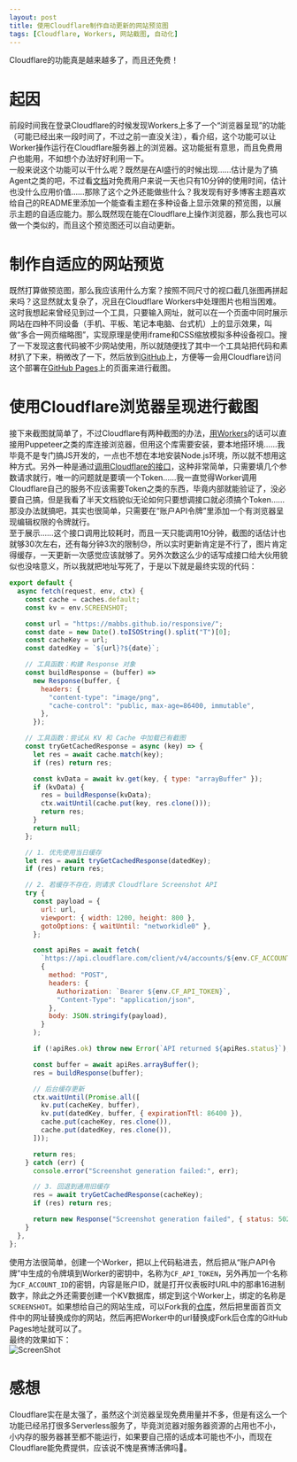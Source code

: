 ```yaml
---
layout: post
title: 使用Cloudflare制作自动更新的网站预览图
tags: [Cloudflare, Workers, 网站截图, 自动化]
---
```


  Cloudflare的功能真是越来越多了，而且还免费！<!--more-->   

# 起因
  前段时间我在登录Cloudflare的时候发现Workers上多了一个“浏览器呈现”的功能（可能已经出来一段时间了，不过之前一直没关注），看介绍，这个功能可以让Worker操作运行在Cloudflare服务器上的浏览器。这功能挺有意思，而且免费用户也能用，不如想个办法好好利用一下。   
  一般来说这个功能可以干什么呢？既然是在AI盛行的时候出现……估计是为了搞Agent之类的吧，不过看[文档](https://developers.cloudflare.com/browser-rendering/platform/limits/)对免费用户来说一天也只有10分钟的使用时间，估计也没什么应用价值……那除了这个之外还能做些什么？我发现有好多博客主题喜欢给自己的README里添加一个能查看主题在多种设备上显示效果的预览图，以展示主题的自适应能力。那么既然现在能在Cloudflare上操作浏览器，那么我也可以做一个类似的，而且这个预览图还可以自动更新。   

# 制作自适应的网站预览
  既然打算做预览图，那么我应该用什么方案？按照不同尺寸的视口截几张图再拼起来吗？这显然就太复杂了，况且在Cloudflare Workers中处理图片也相当困难。这时我想起来曾经见到过一个工具，只要输入网址，就可以在一个页面中同时展示网站在四种不同设备（手机、平板、笔记本电脑、台式机）上的显示效果，叫做“多合一网页缩略图”，实现原理是使用iframe和CSS缩放模拟多种设备视口。搜了一下发现这套代码被不少网站使用，所以就随便找了其中一个工具站把代码和素材扒了下来，稍微改了一下，然后放到[GitHub](https://github.com/Mabbs/responsive)上，方便等一会用Cloudflare访问这个部署在[GitHub Pages](https://mabbs.github.io/responsive/)上的页面来进行截图。   

# 使用Cloudflare浏览器呈现进行截图
  接下来截图就简单了，不过Cloudflare有两种截图的办法，[用Workers](https://developers.cloudflare.com/browser-rendering/workers-bindings/)的话可以直接用Puppeteer之类的库连接浏览器，但用这个库需要安装，要本地搭环境……我毕竟不是专门搞JS开发的，一点也不想在本地安装Node.js环境，所以就不想用这种方式。另外一种是通过[调用Cloudflare的接口](https://developers.cloudflare.com/browser-rendering/rest-api/)，这种非常简单，只需要填几个参数请求就行，唯一的问题就是要填一个Token……我一直觉得Worker调用Cloudflare自己的服务不应该需要Token之类的东西，毕竟内部就能验证了，没必要自己搞，但是我看了半天文档貌似无论如何只要想调接口就必须搞个Token……那没办法就搞吧，其实也很简单，只需要在“账户API令牌”里添加一个有浏览器呈现编辑权限的令牌就行。   
  至于展示……这个接口调用比较耗时，而且一天只能调用10分钟，截图的话估计也就够30次左右，还有每分钟3次的限制😓，所以实时更新肯定是不行了，图片肯定得缓存，一天更新一次感觉应该就够了。另外次数这么少的话写成接口给大伙用貌似也没啥意义，所以我就把地址写死了，于是以下就是最终实现的代码：   
```javascript
export default {
  async fetch(request, env, ctx) {
    const cache = caches.default;
    const kv = env.SCREENSHOT;

    const url = "https://mabbs.github.io/responsive/";
    const date = new Date().toISOString().split("T")[0];
    const cacheKey = url;
    const datedKey = `${url}?${date}`;

    // 工具函数：构建 Response 对象
    const buildResponse = (buffer) =>
      new Response(buffer, {
        headers: {
          "content-type": "image/png",
          "cache-control": "public, max-age=86400, immutable",
        },
      });

    // 工具函数：尝试从 KV 和 Cache 中加载已有截图
    const tryGetCachedResponse = async (key) => {
      let res = await cache.match(key);
      if (res) return res;

      const kvData = await kv.get(key, { type: "arrayBuffer" });
      if (kvData) {
        res = buildResponse(kvData);
        ctx.waitUntil(cache.put(key, res.clone()));
        return res;
      }
      return null;
    };

    // 1. 优先使用当日缓存
    let res = await tryGetCachedResponse(datedKey);
    if (res) return res;

    // 2. 若缓存不存在，则请求 Cloudflare Screenshot API
    try {
      const payload = {
        url: url,
        viewport: { width: 1200, height: 800 },
        gotoOptions: { waitUntil: "networkidle0" },
      };

      const apiRes = await fetch(
        `https://api.cloudflare.com/client/v4/accounts/${env.CF_ACCOUNT_ID}/browser-rendering/screenshot?cacheTTL=86400`,
        {
          method: "POST",
          headers: {
            Authorization: `Bearer ${env.CF_API_TOKEN}`,
            "Content-Type": "application/json",
          },
          body: JSON.stringify(payload),
        }
      );

      if (!apiRes.ok) throw new Error(`API returned ${apiRes.status}`);

      const buffer = await apiRes.arrayBuffer();
      res = buildResponse(buffer);

      // 后台缓存更新
      ctx.waitUntil(Promise.all([
        kv.put(cacheKey, buffer),
        kv.put(datedKey, buffer, { expirationTtl: 86400 }),
        cache.put(cacheKey, res.clone()),
        cache.put(datedKey, res.clone()),
      ]));

      return res;
    } catch (err) {
      console.error("Screenshot generation failed:", err);

      // 3. 回退到通用旧缓存
      res = await tryGetCachedResponse(cacheKey);
      if (res) return res;

      return new Response("Screenshot generation failed", { status: 502 });
    }
  },
};
```
  使用方法很简单，创建一个Worker，把以上代码粘进去，然后把从“账户API令牌”中生成的令牌填到Worker的密钥中，名称为`CF_API_TOKEN`，另外再加一个名称为`CF_ACCOUNT_ID`的密钥，内容是账户ID，就是打开仪表板时URL中的那串16进制数字，除此之外还需要创建一个KV数据库，绑定到这个Worker上，绑定的名称是`SCREENSHOT`。如果想给自己的网站生成，可以Fork我的[仓库](https://github.com/Mabbs/responsive)，然后把里面首页文件中的网址替换成你的网站，然后再把Worker中的url替换成Fork后仓库的GitHub Pages地址就可以了。   
  最终的效果如下：   
  ![ScreenShot](https://screenshot.mayx.eu.org)

# 感想
  Cloudflare实在是太强了，虽然这个浏览器呈现免费用量并不多，但是有这么一个功能已经吊打很多Serverless服务了，毕竟浏览器对服务器资源的占用也不小，小内存的服务器甚至都不能运行，如果要自己搭的话成本可能也不小，而现在Cloudflare能免费提供，应该说不愧是赛博活佛吗🤣。
